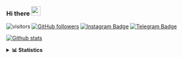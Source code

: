 ### Hi there <img height="25" width="25"  src="https://camo.githubusercontent.com/35d3d11359a49bf12aebb834cc13fd81b95eff4e/68747470733a2f2f6d656469612e67697068792e636f6d2f6d656469612f6876524a434c467a6361737252346961377a2f67697068792e676966">

![visitors](https://visitor-badge.glitch.me/badge?page_id=hanifazzuhdi.hanifazzuhdi)
[![GitHub followers](https://img.shields.io/github/followers/hanifazzuhdi?label=Follow&style=social)](https://github.com/hanifazzuhdi/?tab=follow) 
[![Instagram Badge](https://img.shields.io/badge/-hanifazzuhdi-blue?style=social&logo=Instagram&link=https://www.instagram.com/hnfhanif52/)](https://www.instagram.com/hnfhanif52/)
[![Telegram Badge](https://img.shields.io/badge/-hanifazzuhdi-blue?style=social&logo=telegram&link=https://www.t.me/hanif0198/)](https://www.t.me/hanif0198/) 

[![Github stats](https://github-readme-stats.vercel.app/api?username=hanifazzuhdi&count_private=true&title_color=333&text_color=777&show_icons=true&icon_color=333&line_height=20px)](https://github.com/hanifazzuhdi)

<details>
  <summary><b> 📊 Statistics </b></summary>
  
  <br/>
  
  <!--START_SECTION:waka-->
![Lines of code](https://img.shields.io/badge/From%20Hello%20World%20I%27ve%20Written-7.4%20million%20lines%20of%20code-blue)

**🐱 My GitHub Data** 

> 🏆 598 Contributions in the Year 2021
 > 
> 📦 296.4 kB Used in GitHub's Storage 
 > 
> 🚫 Not Opted to Hire
 > 
> 📜 23 Public Repositories 
 > 
> 🔑 23 Private Repositories  
 > 
📊 **This Week I Spent My Time On** 

```text
⌚︎ Time Zone: Asia/Jakarta

💬 Programming Languages: 
Blade Template           9 hrs 31 mins       ██████████████░░░░░░░░░░░   56.64% 
PHP                      4 hrs 9 mins        ██████░░░░░░░░░░░░░░░░░░░   24.68% 
Dart                     1 hr 35 mins        ██░░░░░░░░░░░░░░░░░░░░░░░   9.5% 
HTML                     38 mins             █░░░░░░░░░░░░░░░░░░░░░░░░   3.77% 
CSS                      30 mins             ░░░░░░░░░░░░░░░░░░░░░░░░░   2.99%

🔥 Editors: 
VS Code                  16 hrs 49 mins      █████████████████████████   100.0%

💻 Operating System: 
Mac                      16 hrs 49 mins      █████████████████████████   100.0%

```


 Last Updated on 01/12/2021
<!--END_SECTION:waka-->
</details>
